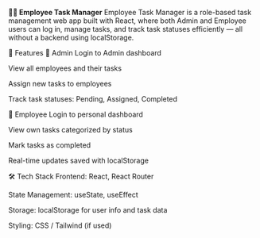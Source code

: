 **👨‍💼 Employee Task Manager**
Employee Task Manager is a role-based task management web app built with React, where both Admin and Employee users can log in, manage tasks, and track task statuses efficiently — all without a backend using localStorage.

🚀 Features
👑 Admin
Login to Admin dashboard

View all employees and their tasks

Assign new tasks to employees

Track task statuses: Pending, Assigned, Completed

👷 Employee
Login to personal dashboard

View own tasks categorized by status

Mark tasks as completed

Real-time updates saved with localStorage

🛠️ Tech Stack
Frontend: React, React Router

State Management: useState, useEffect

Storage: localStorage for user info and task data

Styling: CSS / Tailwind (if used)

